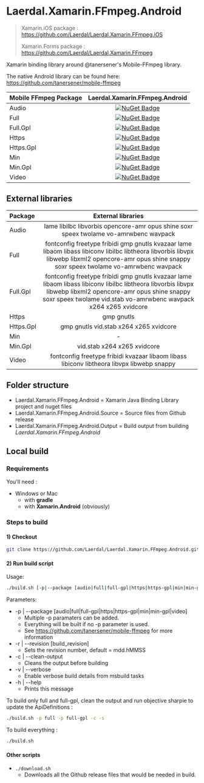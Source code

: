 # Laerdal.Xamarin.FFmpeg.Android

> Xamarin.iOS package : <https://github.com/Laerdal/Laerdal.Xamarin.FFmpeg.iOS>
>
> Xamarin.Forms package : <https://github.com/Laerdal/Laerdal.Xamarin.FFmpeg>

Xamarin binding library around @tanersener's Mobile-FFmpeg library.

The native Android library can be found here: <https://github.com/tanersener/mobile-ffmpeg>

| Mobile FFmpeg Package | Laerdal.Xamarin.FFmpeg.Android |
|     :----    |     :----:    |
| Audio | [![NuGet Badge](https://buildstats.info/nuget/Laerdal.Xamarin.FFmpeg.Android.Audio)](https://www.nuget.org/packages/Laerdal.Xamarin.FFmpeg.Android.Audio/) |
| Full | [![NuGet Badge](https://buildstats.info/nuget/Laerdal.Xamarin.FFmpeg.Android.Full)](https://www.nuget.org/packages/Laerdal.Xamarin.FFmpeg.Android.Full/) |
| Full.Gpl | [![NuGet Badge](https://buildstats.info/nuget/Laerdal.Xamarin.FFmpeg.Android.Full.Gpl)](https://www.nuget.org/packages/Laerdal.Xamarin.FFmpeg.Android.Full.Gpl/) |
| Https | [![NuGet Badge](https://buildstats.info/nuget/Laerdal.Xamarin.FFmpeg.Android.Https)](https://www.nuget.org/packages/Laerdal.Xamarin.FFmpeg.Android.Https/) |
| Https.Gpl | [![NuGet Badge](https://buildstats.info/nuget/Laerdal.Xamarin.FFmpeg.Android.Https.Gpl)](https://www.nuget.org/packages/Laerdal.Xamarin.FFmpeg.Android.Https.Gpl/) |
| Min | [![NuGet Badge](https://buildstats.info/nuget/Laerdal.Xamarin.FFmpeg.Android.Min)](https://www.nuget.org/packages/Laerdal.Xamarin.FFmpeg.Android.Min/) |
| Min.Gpl | [![NuGet Badge](https://buildstats.info/nuget/Laerdal.Xamarin.FFmpeg.Android.Min.Gpl)](https://www.nuget.org/packages/Laerdal.Xamarin.FFmpeg.Android.Min.Gpl/) |
| Video | [![NuGet Badge](https://buildstats.info/nuget/Laerdal.Xamarin.FFmpeg.Android.Video)](https://www.nuget.org/packages/Laerdal.Xamarin.FFmpeg.Android.Video/) |

## External libraries

| Package | External libraries |
|     :----    | :----: |
| Audio | lame libilbc libvorbis opencore-amr opus shine soxr speex twolame vo-amrwbenc wavpack |
| Full | fontconfig freetype fribidi gmp gnutls kvazaar lame libaom libass libiconv libilbc libtheora libvorbis libvpx libwebp libxml2 opencore-amr opus shine snappy soxr speex twolame vo-amrwbenc wavpack |
| Full.Gpl | fontconfig freetype fribidi gmp gnutls kvazaar lame libaom libass libiconv libilbc libtheora libvorbis libvpx libwebp libxml2 opencore-amr opus shine snappy soxr speex twolame vid.stab vo-amrwbenc wavpack x264 x265 xvidcore |
| Https | gmp gnutls |
| Https.Gpl | gmp gnutls vid.stab x264 x265 xvidcore |
| Min | - |
| Min.Gpl | vid.stab x264 x265 xvidcore |
| Video | fontconfig freetype fribidi kvazaar libaom libass libiconv libtheora libvpx libwebp snappy |

## Folder structure

- Laerdal.Xamarin.FFmpeg.Android = Xamarin Java Binding Library project and nuget files
- Laerdal.Xamarin.FFmpeg.Android.Source = Source files from Github release
- Laerdal.Xamarin.FFmpeg.Android.Output = Build output from building *Laerdal.Xamarin.FFmpeg.Android*

## Local build

### Requirements

You'll need :

- Windows or Mac
  - with **gradle**
  - with **Xamarin.Android** (obviously)

### Steps to build

#### 1) Checkout

```bash
git clone https://github.com/Laerdal/Laerdal.Xamarin.FFmpeg.Android.git
```

#### 2) Run build script

Usage:

```bash
./build.sh [-p|--package [audio|full|full-gpl|https|https-gpl|min|min-gpl|video]] [-r|--revision build_revision] [-c|--clean-output] [-v|--verbose]
```

Parameters:

- -p | --package [audio|full|full-gpl|https|https-gpl|min|min-gpl|video]
  - Multiple -p paramaters can be added.
  - Everything will be built if no -p parameter is used.
  - See <https://github.com/tanersener/mobile-ffmpeg> for more information
- -r | --revision [build_revision]
  - Sets the revision number, default = mdd.hMMSS
- -c | --clean-output
  - Cleans the output before building
- -v | --verbose
  - Enable verbose build details from msbuild tasks
- -h | --help
  - Prints this message

To build only full and full-gpl, clean the output and run objective sharpie to update the ApiDefinitions :

```bash
./build.sh -p full -p full-gpl -c -s
```

To build everything :

```bash
./build.sh
```

#### Other scripts

- `./download.sh`
  - Downloads all the Github release files that would be needed in build.
